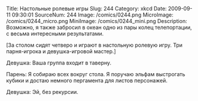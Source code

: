 Title: Настольные ролевые игры 
Slug: 244 
Category: xkcd 
Date: 2009-09-11 09:30:01 
SourceNum: 244 
Image: /comics/0244.png 
MicroImage: /comics/0244_micro.png 
MiniImage: /comics/0244_mini.png 
Description: Возможно, я также забросил в океан одно из пары колец телепортации, с весьма интересными результатами. 

[За столом сидят четверо и играют в настольную ролевую игру. Три парня-игрока и девушка-игровой мастер.]

Девушка: Ваша группа входит в таверну.

Парень: Я собираю всех вокруг стола. Я поручаю эльфам выстрогать кубики и достаю немного пергамента для листов персонажей.

Девушка: Эй, без рекурсии.